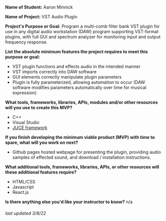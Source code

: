 __Name of Student:__ Aaron Minnick

__Name of Project:__ VST Audio Plugin

__Project's Purpose or Goal:__ Program a multi-comb filter bank VST plugin for use in any digital audio workstation (DAW) program supporting VST-format plugins, with full GUI and spectrum analyzer for monitoring input and output frequency response.

__List the absolute minimum features the project requires to meet this purpose or goal:__
* VST plugin functions and effects audio in the intended manner
* VST imports correctly into DAW software
* GUI elements correctly manipulate plugin parameters
* Plugin is fully parameterized, allowing automation to occur (DAW software modifies parameters automatically over time for musical expression)

__What tools, frameworks, libraries, APIs, modules and/or other resources will you use to create this MVP?__
* C++
* Visual Studio
* [JUCE framework](https://juce.com/)

__If you finish developing the minimum viable product (MVP) with time to spare, what will you work on next?__
* Github pages hosted webpage for presenting the plugin, providing audio samples of effected sound, and download / installation instructions.

__What additional tools, frameworks, libraries, APIs, or other resources will these additional features require?__
* HTML/CSS
* Javascript
* React.js

__Is there anything else you'd like your instructor to know?__ n/a

###### *last updated 3/8/22*
